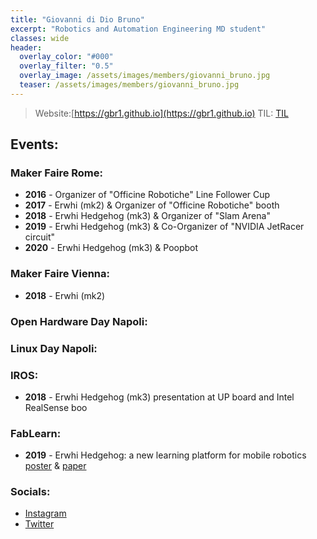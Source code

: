 ```yaml
---
title: "Giovanni di Dio Bruno"
excerpt: "Robotics and Automation Engineering MD student"
classes: wide
header:
  overlay_color: "#000"
  overlay_filter: "0.5"
  overlay_image: /assets/images/members/giovanni_bruno.jpg
  teaser: /assets/images/members/giovanni_bruno.jpg
---
```


>Website:[https://gbr1.github.io](https://gbr1.github.io)
>TIL: [TIL](https://github.com/gbr1/TIL)

## Events:

### Maker Faire Rome:
- **2016** - Organizer of "Officine Robotiche" Line Follower Cup
- **2017** - Erwhi (mk2) & Organizer of "Officine Robotiche" booth
- **2018** - Erwhi Hedgehog (mk3) & Organizer of "Slam Arena"
- **2019** - Erwhi Hedgehog (mk3) & Co-Organizer of "NVIDIA JetRacer circuit"
- **2020** - Erwhi Hedgehog (mk3) & Poopbot

### Maker Faire Vienna:
- **2018** - Erwhi (mk2)

### Open Hardware Day Napoli:

### Linux Day Napoli:

### IROS:
- **2018** - Erwhi Hedgehog (mk3) presentation at UP board and Intel RealSense boo

### FabLearn:
- **2019** - Erwhi Hedgehog: a new learning platform for mobile robotics [poster](https://www.fablearn.it/bruno_poster_fli2019/) & [paper](https://www.springer.com/gp/book/9783030770396)

### Socials:
- [Instagram](https://instagram.com/johnnyrobomeka)
- [Twitter](https://twitter.com/br1johnny)